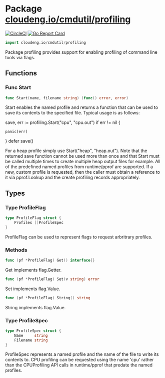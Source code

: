 # Package [cloudeng.io/cmdutil/profiling](https://pkg.go.dev/cloudeng.io/cmdutil/profiling?tab=doc)
[![CircleCI](https://circleci.com/gh/cloudengio/go.gotools.svg?style=svg)](https://circleci.com/gh/cloudengio/go.gotools) [![Go Report Card](https://goreportcard.com/badge/cloudeng.io/cmdutil/profiling)](https://goreportcard.com/report/cloudeng.io/cmdutil/profiling)

```go
import cloudeng.io/cmdutil/profiling
```

Package profiling provides support for enabling profiling of command line
tools via flags.

## Functions
### Func Start
```go
func Start(name, filename string) (func() error, error)
```
Start enables the named profile and returns a function that can be used to
save its contents to the specified file. Typical usage is as follows:

save, err := profiling.Start("cpu", "cpu.out") if err != nil {

    panic(err)

} defer save()

For a heap profile simply use Start("heap", "heap.out"). Note that the
returned save function cannot be used more than once and that Start must be
called multiple times to create multiple heap output files for example. All
of the predefined named profiles from runtime/pprof are supported. If a new,
custom profile is requested, then the caller must obtain a reference to it
via pprof.Lookup and the create profiling records appropriately.



## Types
### Type ProfileFlag
```go
type ProfileFlag struct {
	Profiles []ProfileSpec
}
```
ProfileFlag can be used to represent flags to request arbritrary profiles.

### Methods

```go
func (pf *ProfileFlag) Get() interface{}
```
Get implements flag.Getter.


```go
func (pf *ProfileFlag) Set(v string) error
```
Set implements flag.Value.


```go
func (pf *ProfileFlag) String() string
```
String implements flag.Value.




### Type ProfileSpec
```go
type ProfileSpec struct {
	Name     string
	Filename string
}
```
ProfileSpec represents a named profile and the name of the file to write its
contents to. CPU profiling can be requested using the name 'cpu' rather than
the CPUProfiling API calls in runtime/pprof that predate the named profiles.





